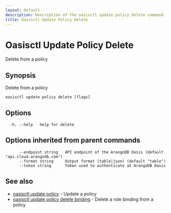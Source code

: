 ```yaml
---
layout: default
description: Description of the oasisctl update policy delete command
title: Oasisctl Update Policy Delete
---
```

# Oasisctl Update Policy Delete

Delete from a policy

## Synopsis

Delete from a policy

```
oasisctl update policy delete [flags]
```

## Options

```
  -h, --help   help for delete
```

## Options inherited from parent commands

```
      --endpoint string   API endpoint of the ArangoDB Oasis (default "api.cloud.arangodb.com")
      --format string     Output format (table|json) (default "table")
      --token string      Token used to authenticate at ArangoDB Oasis
```

## See also

* [oasisctl update policy](oasisctl_update_policy.md)	 - Update a policy
* [oasisctl update policy delete binding](oasisctl_update_policy_delete_binding.md)	 - Delete a role binding from a policy


